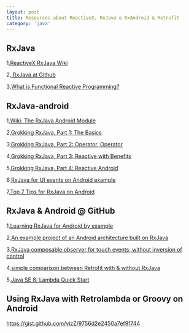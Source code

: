 ```yaml
---
layout: post
title: Resources about ReactiveX, RxJava & RxAndroid & Retrofit
category: 'java'
---
```


## RxJava

1,<a href="https://github.com/ReactiveX/RxJava/wiki">ReactiveX RxJava Wiki</a>

2,<a href="https://github.com/ReactiveX/RxJava"> RxJava at Github </a>

3,<a href="https://www.bignerdranch.com/blog/what-is-functional-reactive-programming/">What is Functional Reactive Programming?</a>


## RxJava-android
 
1,<a href="https://github.com/ReactiveX/RxJava/wiki/The-RxJava-Android-Module">Wiki: The RxJava Android Module </a>

2,<a href="http://blog.danlew.net/2014/09/15/grokking-rxjava-part-1/">Grokking RxJava, Part 1: The Basics</a>

3,<a href="http://blog.danlew.net/2014/09/22/grokking-rxjava-part-2/">Grokking RxJava, Part 2: Operator, Operator</a>

4,<a href="http://blog.danlew.net/2014/09/30/grokking-rxjava-part-3/">Grokking RxJava, Part 3: Reactive with Benefits</a>

5,<a href="http://blog.danlew.net/2014/10/08/grokking-rxjava-part-4/">Grokking RxJava, Part 4: Reactive Android</a>

6,<a href="http://choruscode.blogspot.co.id/2014/07/rxjava-for-ui-events-on-android-example.html">RxJava for UI events on Android example</a>

7,<a href="http://futurice.com/blog/top-7-tips-for-rxjava-on-android">Top 7 Tips for RxJava on Android</a>

## RxJava & Android @ GitHub

1,<a href="https://github.com/kaushikgopal/RxJava-Android-Samples">Learning RxJava for Android by example</a>

2,<a href="https://github.com/tehmou/rx-android-architecture">An example project of an Android architecture built on RxJava</a>

3,<a href="https://github.com/southerton81/RxJavaMouseDragSample">RxJava composable observer for touch events, without inversion of control</a>

4,<a href="https://github.com/mutexkid/rxjava-webservice-example">simple comparison between Retrofit with & without RxJava</a>

5,<a href="http://www.oracle.com/webfolder/technetwork/tutorials/obe/java/Lambda-QuickStart/index.html#">Java SE 8: Lambda Quick Start</a>

## Using RxJava with Retrolambda or Groovy on Android

https://gist.github.com/vizZ/9756d2e2450a7ef9f744


